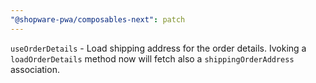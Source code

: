 ```yaml
---
"@shopware-pwa/composables-next": patch
---
```


`useOrderDetails` - Load shipping address for the order details. Ivoking a `loadOrderDetails` method now will fetch also a `shippingOrderAddress` association.
